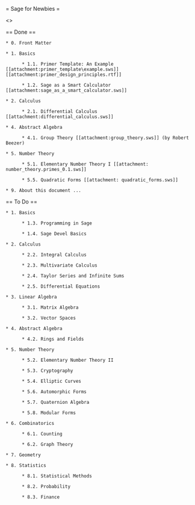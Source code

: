 = Sage for Newbies =

<<TableOfContents>>

== Done ==

    * 0. Front Matter

    * 1. Basics

          * 1.1. Primer Template: An Example [[attachment:primer_template\example.sws]] [[attachment:primer_design_principles.rtf]]

          * 1.2. Sage as a Smart Calculator [[attachment:sage_as_a_smart_calculator.sws]]

    * 2. Calculus

          * 2.1. Differential Calculus [[attachment:differential_calculus.sws]]

    * 4. Abstract Algebra

          * 4.1. Group Theory [[attachment:group_theory.sws]] (by Robert Beezer)

    * 5. Number Theory

          * 5.1. Elementary Number Theory I [[attachment: number_theory.primes_0.1.sws]]

          * 5.5. Quadratic Forms [[attachment: quadratic_forms.sws]]

    * 9. About this document ...



== To Do ==

    * 1. Basics

          * 1.3. Programming in Sage

          * 1.4. Sage Devel Basics 

    * 2. Calculus

          * 2.2. Integral Calculus

          * 2.3. Multivariate Calculus

          * 2.4. Taylor Series and Infinite Sums

          * 2.5. Differential Equations 

    * 3. Linear Algebra

          * 3.1. Matrix Algebra

          * 3.2. Vector Spaces 

    * 4. Abstract Algebra

          * 4.2. Rings and Fields 

    * 5. Number Theory

          * 5.2. Elementary Number Theory II

          * 5.3. Cryptography

          * 5.4. Elliptic Curves

          * 5.6. Automorphic Forms

          * 5.7. Quaternion Algebra

          * 5.8. Modular Forms 

    * 6. Combinatorics

          * 6.1. Counting

          * 6.2. Graph Theory 

    * 7. Geometry

    * 8. Statistics

          * 8.1. Statistical Methods

          * 8.2. Probability

          * 8.3. Finance 
